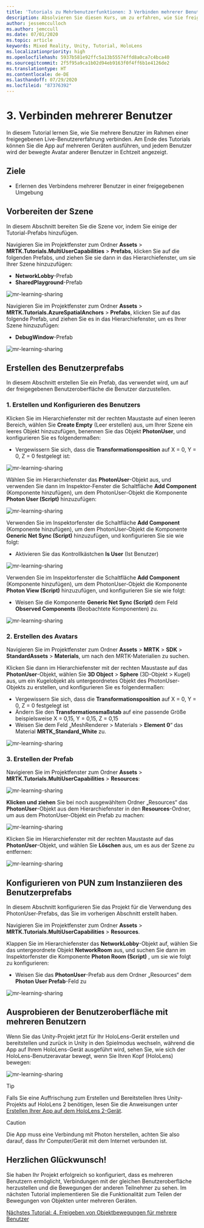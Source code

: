 ```yaml
---
title: 'Tutorials zu Mehrbenutzerfunktionen: 3 Verbinden mehrerer Benutzer'
description: Absolvieren Sie diesen Kurs, um zu erfahren, wie Sie freigegebene Mehrbenutzerumgebungen innerhalb einer HoloLens 2-Anwendung implementieren.
author: jessemcculloch
ms.author: jemccull
ms.date: 07/01/2020
ms.topic: article
keywords: Mixed Reality, Unity, Tutorial, HoloLens
ms.localizationpriority: high
ms.openlocfilehash: 5937b581e92ffc5a13b55574ffd8a0ca7c4bca40
ms.sourcegitcommit: 2f5f95a9ca1b02d94eb9163f0f4ff6b1e4126de2
ms.translationtype: HT
ms.contentlocale: de-DE
ms.lasthandoff: 07/29/2020
ms.locfileid: "87376392"
---
```

# <a name="3-connecting-multiple-users"></a>3. Verbinden mehrerer Benutzer

In diesem Tutorial lernen Sie, wie Sie mehrere Benutzer im Rahmen einer freigegebenen Live-Benutzererfahrung verbinden. Am Ende des Tutorials können Sie die App auf mehreren Geräten ausführen, und jedem Benutzer wird der bewegte Avatar anderer Benutzer in Echtzeit angezeigt.

## <a name="objectives"></a>Ziele

* Erlernen des Verbindens mehrerer Benutzer in einer freigegebenen Umgebung

## <a name="preparing-the-scene"></a>Vorbereiten der Szene

In diesem Abschnitt bereiten Sie die Szene vor, indem Sie einige der Tutorial-Prefabs hinzufügen.

Navigieren Sie im Projektfenster zum Ordner **Assets** > **MRTK.Tutorials.MultiUserCapabilities** > **Prefabs**, klicken Sie auf die folgenden Prefabs, und ziehen Sie sie dann in das Hierarchiefenster, um sie Ihrer Szene hinzuzufügen:

* **NetworkLobby**-Prefab
* **SharedPlayground**-Prefab

![mr-learning-sharing](images/mr-learning-sharing/sharing-03-section1-step1-1.png)

Navigieren Sie im Projektfenster zum Ordner **Assets** > **MRTK.Tutorials.AzureSpatialAnchors** > **Prefabs**, klicken Sie auf das folgende Prefab, und ziehen Sie es in das Hierarchiefenster, um es Ihrer Szene hinzuzufügen:

* **DebugWindow**-Prefab

![mr-learning-sharing](images/mr-learning-sharing/sharing-03-section1-step1-2.png)

## <a name="creating-the-user-prefab"></a>Erstellen des Benutzerprefabs

In diesem Abschnitt erstellen Sie ein Prefab, das verwendet wird, um auf der freigegebenen Benutzeroberfläche die Benutzer darzustellen.

### <a name="1-create-and-configure-the-user"></a>1. Erstellen und Konfigurieren des Benutzers

Klicken Sie im Hierarchiefenster mit der rechten Maustaste auf einen leeren Bereich, wählen Sie **Create Empty** (Leer erstellen) aus, um Ihrer Szene ein leeres Objekt hinzuzufügen, benennen Sie das Objekt **PhotonUser**, und konfigurieren Sie es folgendermaßen:

* Vergewissern Sie sich, dass die **Transformationsposition** auf X = 0, Y = 0, Z = 0 festgelegt ist:

![mr-learning-sharing](images/mr-learning-sharing/sharing-03-section2-step1-1.png)

Wählen Sie im Hierarchiefenster das **PhotonUser**-Objekt aus, und verwenden Sie dann im Inspektor-Fenster die Schaltfläche **Add Component** (Komponente hinzufügen), um dem PhotonUser-Objekt die Komponente **Photon User (Script)** hinzuzufügen:

![mr-learning-sharing](images/mr-learning-sharing/sharing-03-section2-step1-2.png)

Verwenden Sie im Inspektorfenster die Schaltfläche **Add Component** (Komponente hinzufügen), um dem PhotonUser-Objekt die Komponente **Generic Net Sync (Script)** hinzuzufügen, und konfigurieren Sie sie wie folgt:

* Aktivieren Sie das Kontrollkästchen **Is User** (Ist Benutzer)

![mr-learning-sharing](images/mr-learning-sharing/sharing-03-section2-step1-3.png)

Verwenden Sie im Inspektorfenster die Schaltfläche **Add Component** (Komponente hinzufügen), um dem PhotonUser-Objekt die Komponente **Photon View (Script)** hinzuzufügen, und konfigurieren Sie sie wie folgt:

* Weisen Sie die Komponente **Generic Net Sync (Script)** dem Feld **Observed Components** (Beobachtete Komponenten) zu.

![mr-learning-sharing](images/mr-learning-sharing/sharing-03-section2-step1-4.png)

### <a name="2-create-the-avatar"></a>2. Erstellen des Avatars

Navigieren Sie im Projektfenster zum Ordner **Assets** > **MRTK** > **SDK** > **StandardAssets** > **Materials**, um nach den MRTK-Materialien zu suchen.

Klicken Sie dann im Hierarchiefenster mit der rechten Maustaste auf das **PhotonUser**-Objekt, wählen Sie **3D Object** > **Sphere** (3D-Objekt > Kugel) aus, um ein Kugelobjekt als untergeordnetes Objekt des PhotonUser-Objekts zu erstellen, und konfigurieren Sie es folgendermaßen:

* Vergewissern Sie sich, dass die **Transformationsposition** auf X = 0, Y = 0, Z = 0 festgelegt ist
* Ändern Sie den **Transformationsmaßstab** auf eine passende Größe beispielsweise X = 0,15, Y = 0,15, Z = 0,15
* Weisen Sie dem Feld „MeshRenderer > Materials > **Element 0**“ das Material **MRTK_Standard_White** zu.

![mr-learning-sharing](images/mr-learning-sharing/sharing-03-section2-step2-1.png)

### <a name="3-create-the-prefab"></a>3. Erstellen der Prefab

Navigieren Sie im Projektfenster zum Ordner **Assets** > **MRTK.Tutorials.MultiUserCapabilities** > **Resources**:

![mr-learning-sharing](images/mr-learning-sharing/sharing-03-section2-step3-1.png)

**Klicken und ziehen** Sie bei noch ausgewähltem Ordner „Resources“ das **PhotonUser**-Objekt aus dem Hierarchiefenster in den **Resources**-Ordner, um aus dem PhotonUser-Objekt ein Prefab zu machen:

![mr-learning-sharing](images/mr-learning-sharing/sharing-03-section2-step3-2.png)

Klicken Sie im Hierarchiefenster mit der rechten Maustaste auf das **PhotonUser**-Objekt, und wählen Sie **Löschen** aus, um es aus der Szene zu entfernen:

![mr-learning-sharing](images/mr-learning-sharing/sharing-03-section2-step3-3.png)

## <a name="configuring-pun-to-instantiate-the-user-prefab"></a>Konfigurieren von PUN zum Instanziieren des Benutzerprefabs

In diesem Abschnitt konfigurieren Sie das Projekt für die Verwendung des PhotonUser-Prefabs, das Sie im vorherigen Abschnitt erstellt haben.

Navigieren Sie im Projektfenster zum Ordner **Assets** > **MRTK.Tutorials.MultiUserCapabilities** > **Resources**.

Klappen Sie im Hierarchiefenster das **NetworkLobby**-Objekt auf, wählen Sie das untergeordnete Objekt **NetworkRoom** aus, und suchen Sie dann im Inspektorfenster die Komponente **Photon Room (Script)** , um sie wie folgt zu konfigurieren:

* Weisen Sie das **PhotonUser**-Prefab aus dem Ordner „Resources“ dem **Photon User Prefab**-Feld zu

![mr-learning-sharing](images/mr-learning-sharing/sharing-03-section3-step1-1.png)

## <a name="trying-the-experience-with-multiple-users"></a>Ausprobieren der Benutzeroberfläche mit mehreren Benutzern

Wenn Sie das Unity-Projekt jetzt für Ihr HoloLens-Gerät erstellen und bereitstellen und zurück in Unity in den Spielmodus wechseln, während die App auf Ihrem HoloLens-Gerät ausgeführt wird, sehen Sie, wie sich der HoloLens-Benutzeravatar bewegt, wenn Sie Ihren Kopf (HoloLens) bewegen:

![mr-learning-sharing](images/mr-learning-sharing/sharing-03-section4-step1-1.gif)

> [!TIP]
> Falls Sie eine Auffrischung zum Erstellen und Bereitstellen Ihres Unity-Projekts auf HoloLens 2 benötigen, lesen Sie die Anweisungen unter [Erstellen Ihrer App auf dem HoloLens 2-Gerät](mr-learning-base-02.md#building-your-application-to-your-hololens-2).

> [!CAUTION]
> Die App muss eine Verbindung mit Photon herstellen, achten Sie also darauf, dass Ihr Computer/Gerät mit dem Internet verbunden ist.

## <a name="congratulations"></a>Herzlichen Glückwunsch!

Sie haben Ihr Projekt erfolgreich so konfiguriert, dass es mehreren Benutzern ermöglicht, Verbindungen mit der gleichen Benutzeroberfläche herzustellen und die Bewegungen der anderen Teilnehmer zu sehen. Im nächsten Tutorial implementieren Sie die Funktionalität zum Teilen der Bewegungen von Objekten unter mehreren Geräten.

[Nächstes Tutorial: 4. Freigeben von Objektbewegungen für mehrere Benutzer](mr-learning-sharing-04.md)
